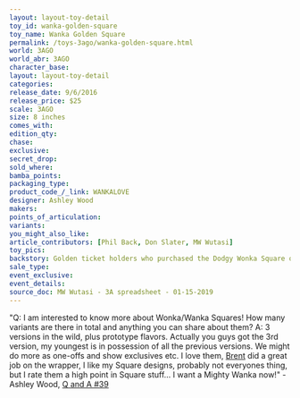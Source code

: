 ```yaml
---
layout: layout-toy-detail 
toy_id: wanka-golden-square
toy_name: Wanka Golden Square
permalink: /toys-3ago/wanka-golden-square.html
world: 3AGO
world_abr: 3AGO
character_base: 
layout: layout-toy-detail
categories: 
release_date: 9/6/2016
release_price: $25 
scale: 3AGO
size: 8 inches
comes_with: 
edition_qty: 
chase: 
exclusive: 
secret_drop: 
sold_where: 
bamba_points: 
packaging_type: 
product_code_/_link: WANKALOVE
designer: Ashley Wood
makers: 
points_of_articulation: 
variants: 
you_might_also_like: 
article_contributors: [Phil Back, Don Slater, MW Wutasi]
toy_pics: 
backstory: Golden ticket holders who purchased the Dodgy Wonka Square only
sale_type: 
event_exclusive: 
event_details: 
source_doc: MW Wutasi - 3A spreadsheet - 01-15-2019
---
```

"Q: I am interested to know more about Wonka/Wanka Squares! How many variants are there in total and anything you can share about them?
A: 3 versions in the wild, plus prototype flavors. Actually you guys got the 3rd version, my youngest is in possession of all the previous versions. We might do more as one-offs and show exclusives etc. I love them, <a href="/contributors/brent-ashe/">Brent</a> did a great job on the wrapper, I like my Square designs, probably not everyones thing, but I rate them a high point in Square stuff… I want a Mighty Wanka now!" - Ashley Wood, <a href="https://www.worldofthreea.com/threea-production-blog/qa39" target="_blank">Q and A #39</a> 